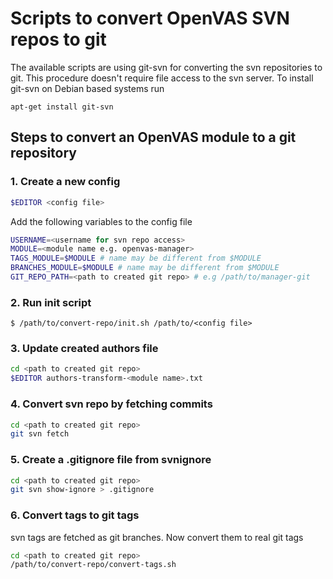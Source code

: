 # Scripts to convert OpenVAS SVN repos to git

The available scripts are using git-svn for converting the svn repositories to
git. This procedure doesn't require file access to the svn server. To install
git-svn on Debian based systems run

```
apt-get install git-svn
```

## Steps to convert an OpenVAS module to a git repository

### 1. Create a new config

  ```sh
  $EDITOR <config file>
  ```

  Add the following variables to the config file

  ```sh
  USERNAME=<username for svn repo access>
  MODULE=<module name e.g. openvas-manager>
  TAGS_MODULE=$MODULE # name may be different from $MODULE
  BRANCHES_MODULE=$MODULE # name may be different from $MODULE
  GIT_REPO_PATH=<path to created git repo> # e.g /path/to/manager-git
  ```

### 2. Run init script

  ```
  $ /path/to/convert-repo/init.sh /path/to/<config file>
  ```

### 3. Update created authors file

  ```sh
  cd <path to created git repo>
  $EDITOR authors-transform-<module name>.txt
  ```

### 4. Convert svn repo by fetching commits

  ```sh
  cd <path to created git repo>
  git svn fetch
  ```

### 5. Create a .gitignore file from svnignore

  ```sh
  cd <path to created git repo>
  git svn show-ignore > .gitignore
  ```

### 6. Convert tags to git tags

  svn tags are fetched as git branches. Now convert them to real git tags

  ```sh
  cd <path to created git repo>
  /path/to/convert-repo/convert-tags.sh
  ```
